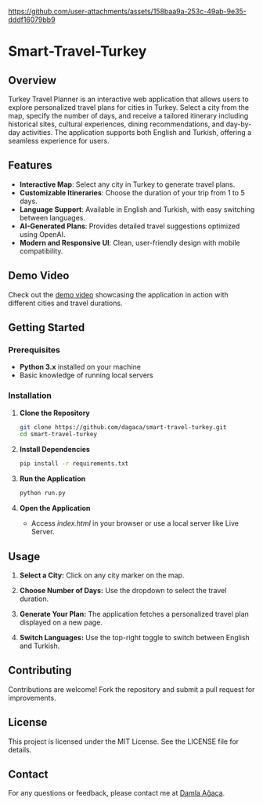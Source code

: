 
https://github.com/user-attachments/assets/158baa9a-253c-49ab-9e35-dddf16079bb9
# Smart-Travel-Turkey

## Overview

Turkey Travel Planner is an interactive web application that allows users to explore personalized travel plans for cities in Turkey. Select a city from the map, specify the number of days, and receive a tailored itinerary including historical sites, cultural experiences, dining recommendations, and day-by-day activities. The application supports both English and Turkish, offering a seamless experience for users.

## Features

- **Interactive Map**: Select any city in Turkey to generate travel plans.
- **Customizable Itineraries**: Choose the duration of your trip from 1 to 5 days.
- **Language Support**: Available in English and Turkish, with easy switching between languages.
- **AI-Generated Plans**: Provides detailed travel suggestions optimized using OpenAI.
- **Modern and Responsive UI**: Clean, user-friendly design with mobile compatibility.

## Demo Video

Check out the [demo video](https://github.com/user-attachments/assets/ff1cb958-9884-4fdd-8e2f-723807cc496b) showcasing the application in action with different cities and travel durations.

## Getting Started

### Prerequisites

- **Python 3.x** installed on your machine
- Basic knowledge of running local servers

### Installation

1. **Clone the Repository**
   ```bash
   git clone https://github.com/dagaca/smart-travel-turkey.git
   cd smart-travel-turkey
   ```
   
2. **Install Dependencies**
   ```bash
   pip install -r requirements.txt
   ```
   
3. **Run the Application**
   ```bash
   python run.py
   ```
   
4. **Open the Application**
   - Access *index.html* in your browser or use a local server like Live Server.

## Usage

1. **Select a City:** Click on any city marker on the map.

2. **Choose Number of Days:** Use the dropdown to select the travel duration.

3. **Generate Your Plan:** The application fetches a personalized travel plan displayed on a new page.

4. **Switch Languages:** Use the top-right toggle to switch between English and Turkish.

## Contributing
Contributions are welcome! Fork the repository and submit a pull request for improvements.

## License
This project is licensed under the MIT License. See the LICENSE file for details.

## Contact
For any questions or feedback, please contact me at [Damla Ağaça](mailto:dagacaa@gmail.com).
